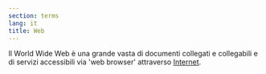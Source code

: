 ```yaml
---
section: terms
lang: it
title: Web
---
```


Il World Wide Web è una grande vasta di documenti collegati e collegabili e di servizi accessibili via 'web browser' attraverso [Internet](/glossary/it/terms/internet/).

